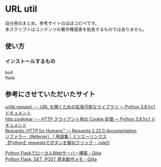 # URL util

自分用のまとめ。参考サイトのほぼコピペです。</br>
本スクリプトはコンテンツの著作権侵害を助長するものではありません。</br>

## 使い方

### インストールするもの
bs4</br>
flask</br>


## 参考にさせていただいたサイト</br>
[urllib.request --- URL を開くための拡張可能なライブラリ — Python 3.8.1rc1 ドキュメント](https://docs.python.org/ja/3/library/urllib.request.html)</br>
[http.cookiejar --- HTTP クライアント用の Cookie 処理 — Python 3.8.1rc1 ドキュメント](https://docs.python.org/ja/3/library/http.cookiejar.html)</br>
[Requests: HTTP for Humans™ — Requests 2.22.0 documentation](https://2.python-requests.org/en/latest/)</br>
[リファラー（Referrer） | 用語集 | ミツエーリンクス](https://www.mitsue.co.jp/case/glossary/l_011.html)</br>
[【Python】requestsでボタンを擬似クリック - .rute1/](https://rutei.hatenablog.com/entry/2018/11/30/205517)</br>

[Python FlaskでローカルWebサーバー構築 - Qiita](https://qiita.com/sugx2/items/1a5573b8c4b482369411)</br>
[Python Flask, GET, POST 基本動作メモ - Qiita](https://qiita.com/mtb_beta/items/d257519b018b8cd0cc2e)</br>

